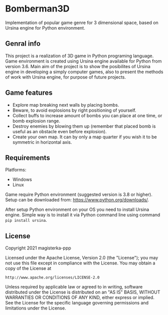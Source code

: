 # Bomberman3D
Implementation of popular game genre for 3 dimensional space, based on Ursina engine for Python environment.

## Genral info
This project is a realization of 3D game in Python programing language. Game environment is created using Ursina engine available for Python from version 3.6. Main aim of the project is to show the posibilites of Ursina engine in developing a simply computer games, also to present the methods of work with Ursina engine, for purpose of future projects.

## Game features
- Explore map breaking next walls by placing bombs.
- Beware, to avoid explosions by right positioning of yourself.
- Collect buffs to increase amount of bombs you can place at one time, or bomb explosion range.
- Destroy enemies by blowing them up (remember that placed bomb is useful as an obstacle even before explosion).
- Create your own map. It can by only a map quarter if you wish it to be symmetric in horizontal axis.

## Requirements
Platforms:
- Windows
- Linux

Game require Python environment (suggested version is 3.8 or higher). Setup can be downloaded from: https://www.python.org/downloads/.
    
After setup Python environment on your OS you need to install Ursina engine. Simple way is to install it via Python command line using command `pip install ursina`.

## License
Copyright 2021 magisterka-ppp

Licensed under the Apache License, Version 2.0 (the "License");
you may not use this file except in compliance with the License.
You may obtain a copy of the License at

    http://www.apache.org/licenses/LICENSE-2.0

Unless required by applicable law or agreed to in writing, software
distributed under the License is distributed on an "AS IS" BASIS,
WITHOUT WARRANTIES OR CONDITIONS OF ANY KIND, either express or implied.
See the License for the specific language governing permissions and
limitations under the License.
